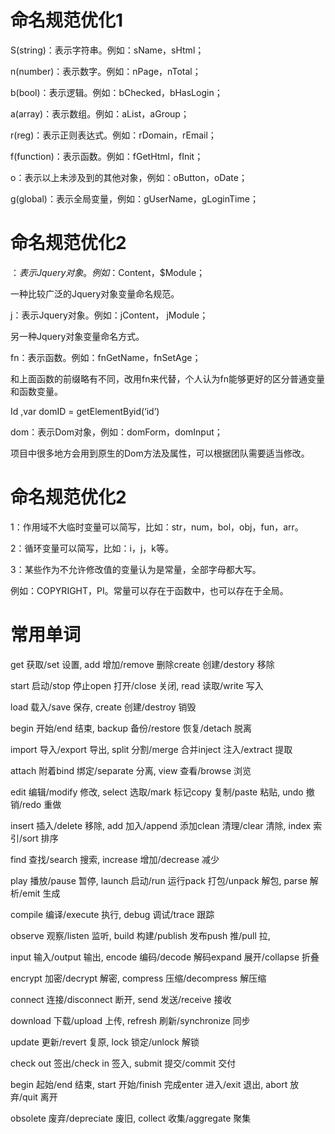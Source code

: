 # 命名规范优化1

S(string)：表示字符串。例如：sName，sHtml；

n(number)：表示数字。例如：nPage，nTotal；

b(bool)：表示逻辑。例如：bChecked，bHasLogin；

a(array)：表示数组。例如：aList，aGroup；

r(reg)：表示正则表达式。例如：rDomain，rEmail；

f(function)：表示函数。例如：fGetHtml，fInit；

o：表示以上未涉及到的其他对象，例如：oButton，oDate；

g(global)：表示全局变量，例如：gUserName，gLoginTime；

# 命名规范优化2

$：表示Jquery对象。例如：$Content，$Module；

一种比较广泛的Jquery对象变量命名规范。

j：表示Jquery对象。例如：jContent， jModule；

另一种Jquery对象变量命名方式。

fn：表示函数。例如：fnGetName，fnSetAge；

和上面函数的前缀略有不同，改用fn来代替，个人认为fn能够更好的区分普通变量和函数变量。

Id ,var domID = getElementByid(‘id’)

dom：表示Dom对象，例如：domForm，domInput；

项目中很多地方会用到原生的Dom方法及属性，可以根据团队需要适当修改。

 # 命名规范优化2

1：作用域不大临时变量可以简写，比如：str，num，bol，obj，fun，arr。

2：循环变量可以简写，比如：i，j，k等。

3：某些作为不允许修改值的变量认为是常量，全部字母都大写。

例如：COPYRIGHT，PI。常量可以存在于函数中，也可以存在于全局。

# 常用单词

get 获取/set 设置, add 增加/remove 删除create 创建/destory 移除

start 启动/stop 停止open 打开/close 关闭, read 读取/write 写入

load 载入/save 保存, create 创建/destroy 销毁

begin 开始/end 结束, backup 备份/restore 恢复/detach 脱离

import 导入/export 导出, split 分割/merge 合并inject 注入/extract 提取

attach 附着bind 绑定/separate 分离, view 查看/browse 浏览

edit 编辑/modify 修改, select 选取/mark 标记copy 复制/paste 粘贴, undo 撤销/redo 重做

insert 插入/delete 移除, add 加入/append 添加clean 清理/clear 清除, index 索引/sort 排序

find 查找/search 搜索, increase 增加/decrease 减少

play 播放/pause 暂停, launch 启动/run 运行pack 打包/unpack 解包, parse 解析/emit 生成

compile 编译/execute 执行, debug 调试/trace 跟踪

observe 观察/listen 监听, build 构建/publish 发布push 推/pull 拉,

input 输入/output 输出, encode 编码/decode 解码expand 展开/collapse 折叠

encrypt 加密/decrypt 解密, compress 压缩/decompress 解压缩

connect 连接/disconnect 断开, send 发送/receive 接收

download 下载/upload 上传, refresh 刷新/synchronize 同步

update 更新/revert 复原, lock 锁定/unlock 解锁

check out 签出/check in 签入, submit 提交/commit 交付

begin 起始/end 结束, start 开始/finish 完成enter 进入/exit 退出, abort 放弃/quit 离开

obsolete 废弃/depreciate 废旧, collect 收集/aggregate 聚集

 